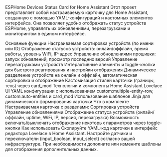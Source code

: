 ESPHome Devices Status Card for Home Assistant
Этот проект представляет собой настраиваемую карточку для Home Assistant, созданную с помощью YAML-конфигураций и кастомных элементов интерфейса. Она позволяет удобно отображать статус устройств ESPHome, управлять их обновлениями, перезагрузками и мониторингом в едином интерфейсе.

Основные функции
Настраиваемая сортировка устройств (по имени или ID)
Отображение статусов устройств: онлайн/оффлайн, время работы, уровень WiFi, IP-адрес
Управление обновлениями прошивки: запуск обновлений, просмотр последних версий
Управление перезагрузками устройств
Интерактивные элементы и toggle-кнопки для быстрого реагирования и настройки отображения
Динамическое разделение устройств на онлайн и оффлайн, автоматическая сортировка и отображение
Кастомизация стилей карточки (границы, тень) через card_mod
Технологии и компоненты
Home Assistant Lovelace UI
YAML конфигурации с использованием custom:multiple-entity-row, custom:auto-entities и card_mod
Использование шаблонов Jinja для динамического формирования карточки
Что в комплекте
Настраиваемая карточка с разделами:
Сортировка устройств
Управление обновлениями
Отображение статуса устройств (онлайн/оффлайн, uptime, WiFi, IP, версия, перезагрузка)
Возможность включать/выключать отображение некоторых параметров через toggle-кнопки
Как использовать
Скопируйте YAML-код карточки в интерфейс редактора Lovelace в Home Assistant.
Настройте датчики и переключатели (input_boolean, input_select) согласно вашей инфраструктуре.
При необходимости дополните или измените шаблоны для отображения дополнительных данных.
